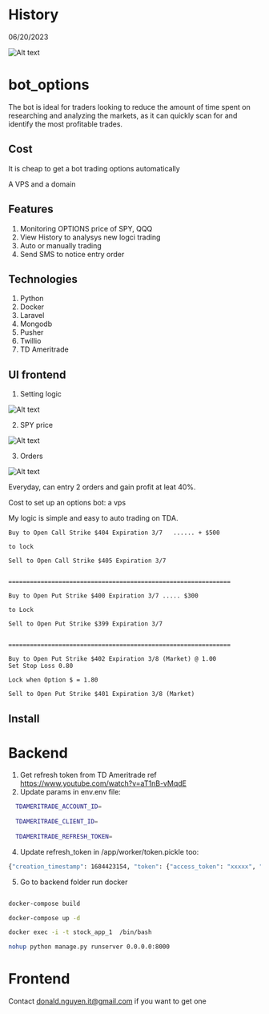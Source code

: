# History

06/20/2023

![Alt text](https://github.com/dearvn/bot_options/raw/main/2023-06-20.png?raw=true "Setting")


# bot_options
The bot is ideal for traders looking to reduce the amount of time spent on researching and analyzing the markets, as it can quickly scan for and identify the most profitable trades. 

## Cost

It is cheap to get a bot trading options automatically

A VPS and a domain

## Features

1. Monitoring OPTIONS price of SPY, QQQ
2. View History to analysys new logci trading
3. Auto or manually trading
4. Send SMS to notice entry order

## Technologies
1. Python
2. Docker
3. Laravel
4. Mongodb
5. Pusher
6. Twillio
7. TD Ameritrade

## UI frontend

1. Setting logic

![Alt text](https://github.com/dearvn/bot_options/raw/main/Settings.png?raw=true "Setting")

2. SPY price

![Alt text](https://github.com/dearvn/bot_options/raw/main/SPY-20230413.png?raw=true "SPY")

3. Orders

![Alt text](https://github.com/dearvn/bot_options/raw/main/Orders.png?raw=true "Order")


Everyday, can entry 2 orders and gain profit at leat 40%.

Cost to set up an options bot: a vps

My logic is simple and easy to auto trading on TDA.

```
Buy to Open Call Strike $404 Expiration 3/7   ...... + $500

to lock

Sell to Open Call Strike $405 Expiration 3/7


==============================================================

Buy to Open Put Strike $400 Expiration 3/7 ..... $300

to Lock

Sell to Open Put Strike $399 Expiration 3/7


==============================================================

Buy to Open Put Strike $402 Expiration 3/8 (Market) @ 1.00
Set Stop Loss 0.80

Lock when Option $ = 1.80

Sell to Open Put Strike $401 Expiration 3/8 (Market)

```

## Install
# Backend

1. Get refresh token from TD Ameritrade ref https://www.youtube.com/watch?v=aT1nB-vMqdE
2. Update params in env.env file:
```bash
  TDAMERITRADE_ACCOUNT_ID=
  
  TDAMERITRADE_CLIENT_ID=
  
  TDAMERITRADE_REFRESH_TOKEN=
```
4. Update refresh_token in /app/worker/token.pickle too:

```bash
{"creation_timestamp": 1684423154, "token": {"access_token": "xxxxx", "refresh_token": "", "scope": "PlaceTrades AccountAccess MoveMoney", "expires_in": 1800, "refresh_token_expires_in": 7776000, "token_type": "Bearer", "expires_at": 1684424954}}
```

5. Go to backend folder run docker

```bash

docker-compose build

docker-compose up -d

docker exec -i -t stock_app_1  /bin/bash

nohup python manage.py runserver 0.0.0.0:8000

```  
# Frontend

Contact donald.nguyen.it@gmail.com if you want to get one

